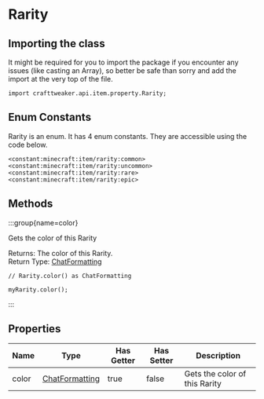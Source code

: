 # Rarity

## Importing the class

It might be required for you to import the package if you encounter any issues (like casting an Array), so better be safe than sorry and add the import at the very top of the file.
```zenscript
import crafttweaker.api.item.property.Rarity;
```


## Enum Constants

Rarity is an enum. It has 4 enum constants. They are accessible using the code below.

```zenscript
<constant:minecraft:item/rarity:common>
<constant:minecraft:item/rarity:uncommon>
<constant:minecraft:item/rarity:rare>
<constant:minecraft:item/rarity:epic>
```
## Methods

:::group{name=color}

Gets the color of this Rarity

Returns: The color of this Rarity.  
Return Type: [ChatFormatting](/vanilla/api/text/ChatFormatting)

```zenscript
// Rarity.color() as ChatFormatting

myRarity.color();
```

:::


## Properties

| Name | Type | Has Getter | Has Setter | Description |
|------|------|------------|------------|-------------|
| color | [ChatFormatting](/vanilla/api/text/ChatFormatting) | true | false | Gets the color of this Rarity |

